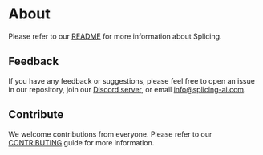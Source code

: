 # About
Please refer to our [README](https://github.com/splicing-ai/splicing/blob/main/README.md) for more information about Splicing.

## Feedback
If you have any feedback or suggestions, please feel free to open an issue in our repository, join our [Discord server](https://discord.gg/C7h5cqvjdb), or email [info@splicing-ai.com](mailto:info@splicing-ai.com).

## Contribute
We welcome contributions from everyone. Please refer to our [CONTRIBUTING](https://github.com/splicing-ai/splicing/blob/main/CONTRIBUTING.md) guide for more information.
